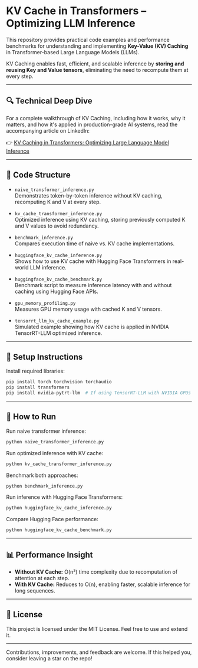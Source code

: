 # KV Cache in Transformers – Optimizing LLM Inference

This repository provides practical code examples and performance benchmarks for understanding and implementing **Key-Value (KV) Caching** in Transformer-based Large Language Models (LLMs).

KV Caching enables fast, efficient, and scalable inference by **storing and reusing Key and Value tensors**, eliminating the need to recompute them at every step.

---

## 🔍 Technical Deep Dive

For a complete walkthrough of KV Caching, including how it works, why it matters, and how it's applied in production-grade AI systems, read the accompanying article on LinkedIn:

👉 [KV Caching in Transformers: Optimizing Large Language Model Inference](https://www.linkedin.com/pulse/kv-caching-transformers-optimizing-llm-inference-vinay-jayanna)

---

## 📁 Code Structure

- `naive_transformer_inference.py`  
  Demonstrates token-by-token inference without KV caching, recomputing K and V at every step.

- `kv_cache_transformer_inference.py`  
  Optimized inference using KV caching, storing previously computed K and V values to avoid redundancy.

- `benchmark_inference.py`  
  Compares execution time of naive vs. KV cache implementations.

- `huggingface_kv_cache_inference.py`  
  Shows how to use KV cache with Hugging Face Transformers in real-world LLM inference.

- `huggingface_kv_cache_benchmark.py`  
  Benchmark script to measure inference latency with and without caching using Hugging Face APIs.

- `gpu_memory_profiling.py`  
  Measures GPU memory usage with cached K and V tensors.

- `tensorrt_llm_kv_cache_example.py`  
  Simulated example showing how KV cache is applied in NVIDIA TensorRT-LLM optimized inference.

---

## 🚀 Setup Instructions

Install required libraries:

```bash
pip install torch torchvision torchaudio
pip install transformers
pip install nvidia-pytrt-llm  # If using TensorRT-LLM with NVIDIA GPUs
```

---

## 🧪 How to Run

Run naive transformer inference:

```bash
python naive_transformer_inference.py
```

Run optimized inference with KV cache:

```bash
python kv_cache_transformer_inference.py
```

Benchmark both approaches:

```bash
python benchmark_inference.py
```

Run inference with Hugging Face Transformers:

```bash
python huggingface_kv_cache_inference.py
```

Compare Hugging Face performance:

```bash
python huggingface_kv_cache_benchmark.py
```

---

## 📊 Performance Insight

- **Without KV Cache:** O(n²) time complexity due to recomputation of attention at each step.
- **With KV Cache:** Reduces to O(n), enabling faster, scalable inference for long sequences.

---

## 📄 License

This project is licensed under the MIT License. Feel free to use and extend it.

---

Contributions, improvements, and feedback are welcome. If this helped you, consider leaving a star on the repo!